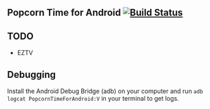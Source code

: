 Popcorn Time for Android  [![Build Status](http://ci.popcorntime.io/buildStatus/icon?job=Popcorn-Android)](http://ci.popcorntime.io/job/Popcorn-Android/)
----

## TODO
- EZTV

## Debugging

Install the Android Debug Bridge (adb) on your computer and run `adb logcat PopcornTimeForAndroid:V` in your terminal to get logs.
